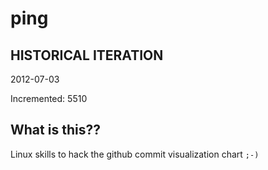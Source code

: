 # ping

## HISTORICAL ITERATION
2012-07-03

Incremented: 5510

## What is this?? 
Linux skills to hack the github commit visualization chart `;-)`

